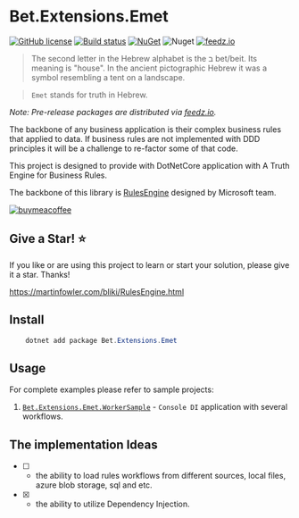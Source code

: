 # Bet.Extensions.Emet

[![GitHub license](https://img.shields.io/badge/license-MIT-blue.svg?style=flat-square)](https://raw.githubusercontent.com/kdcllc/Bet.Extensions.Emet/master/LICENSE)
[![Build status](https://ci.appveyor.com/api/projects/status/j6mq3lcd64axi4av?svg=true)](https://ci.appveyor.com/project/kdcllc/bet-extensions-emet)
[![NuGet](https://img.shields.io/nuget/v/Bet.Extensions.Emet.svg)](https://www.nuget.org/packages?q=Bet.Extensions.Emet)
![Nuget](https://img.shields.io/nuget/dt/Bet.Extensions.Emet)
[![feedz.io](https://img.shields.io/badge/endpoint.svg?url=https://f.feedz.io/kdcllc/kcllc/shield/Bet.Extensions.Emet/latest)](https://f.feedz.io/kdcllc/kcllc/packages/Bet.Extensions.Emet/latest/download)

> The second letter in the Hebrew alphabet is the ב bet/beit. Its meaning is "house". In the ancient pictographic Hebrew it was a symbol resembling a tent on a landscape.

> `Emet` stands for truth in Hebrew.

_Note: Pre-release packages are distributed via [feedz.io](https://f.feedz.io/kdcllc/kcllc/nuget/index.json)._

The backbone of any business application is their complex business rules that applied to data.
If business rules are not implemented with DDD principles it will be a challenge to re-factor some of that code.

This project is designed to provide with DotNetCore application with A Truth Engine for Business Rules.

The backbone of this library is [RulesEngine](`https://github.com/microsoft/RulesEngine/`) designed by Microsoft team.

[![buymeacoffee](https://www.buymeacoffee.com/assets/img/custom_images/orange_img.png)](https://www.buymeacoffee.com/vyve0og)

## Give a Star! :star:

If you like or are using this project to learn or start your solution, please give it a star. Thanks!

https://martinfowler.com/bliki/RulesEngine.html

## Install

```csharp
    dotnet add package Bet.Extensions.Emet
```

## Usage

For complete examples please refer to sample projects:

1. [`Bet.Extensions.Emet.WorkerSample`](src/Bet.Extensions.Emet.WorkerSample/) - `Console DI` application with several workflows.

## The implementation Ideas

- [ ] - the ability to load rules workflows from different sources, local files, azure blob storage, sql and etc.
- [x] - the ability to utilize Dependency Injection.
